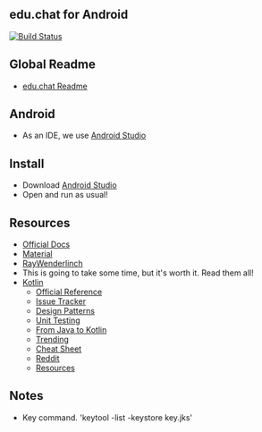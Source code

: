 ## edu.chat for Android

[![Build Status](https://magnum.travis-ci.com/educhat/edu-chat-android.svg?token=mm9RnbJmbZJ5jHxpqnXw)](https://magnum.travis-ci.com/educhat/edu-chat-android)

## Global Readme
- [edu.chat Readme](https://github.com/educhat/edu-chat-docs/blob/master/README.md)

## Android
- As an IDE, we use [Android Studio](http://tools.android.com/download/studio/canary/latest)

## Install
- Download [Android Studio](http://tools.android.com/download/studio/canary/latest)
- Open and run as usual!

## Resources
- [Official Docs](https://developer.android.com/guide/index.html)
- [Material](https://material.io/components/)
- [RayWenderlinch](https://www.raywenderlich.com/category/android)
 - This is going to take some time, but it's worth it. Read them all!
- [Kotlin](https://kotlin.link/)
  - [Official Reference](https://kotlinlang.org/docs/reference/basic-syntax.html)
  - [Issue Tracker](https://youtrack.jetbrains.com/issues/KT)
  - [Design Patterns](https://github.com/dbacinski/Design-Patterns-In-Kotlin)
  - [Unit Testing](https://github.com/dbacinski/Android-Testing-With-Kotlin/blob/master/docs/Unit-Testing-Introduction.md)
  - [From Java to Kotlin](https://fabiomsr.github.io/from-java-to-kotlin/)
  - [Trending](https://github.com/trending?l=kotlin)
  - [Cheat Sheet](https://speakerdeck.com/agiuliani/kotlin-cheat-sheet)
  - [Reddit](https://www.reddit.com/r/Kotlin/)
  - [Resources](https://antonioleiva.com/collection-operations-kotlin/)


## Notes
- Key command. 'keytool -list -keystore key.jks'
